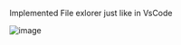 Implemented File exlorer just like in VsCode

![image](https://github.com/user-attachments/assets/596a3b5a-ea8f-41a5-814e-808e2760564a)
